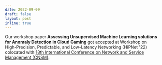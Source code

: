 ```yaml
---
date: 2022-09-09
draft: false
layout: post
inline: true
---
```


Our workshop paper **Assessing Unsupervised Machine Learning solutions for Anomaly Detection in Cloud Gaming** got accepted at Workshop on High-Precision, Predictable, and Low-Latency Networking (HiPNet '22) colocated with [18th International Conference on Network and Service Management (CNSM)](http://www.cnsm-conf.org/2022/).